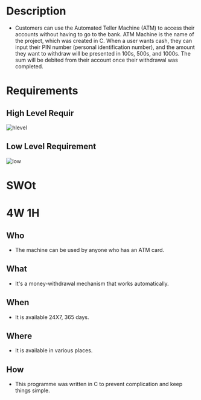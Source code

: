 # Description
* Customers can use the Automated Teller Machine (ATM) to access their accounts without having to go to the bank. ATM Machine is the name of the project, which was created in C. When a user wants cash, they can input their PIN number (personal identification number), and the amount they want to withdraw will be presented in 100s, 500s, and 1000s. The sum will be debited from their account once their withdrawal was completed.
# Requirements

## High Level Requir
![hlevel](https://user-images.githubusercontent.com/46900710/152698450-c622a462-2fca-4275-9931-445d26f7d325.jpg)




## Low Level Requirement


![low](https://user-images.githubusercontent.com/46900710/152699053-b989c720-8eab-4a06-b0fe-647e4f471957.jpg)



# SWOt


# 4W 1H
## Who
* The machine can be used by anyone who has an ATM card.
## What
* It's a money-withdrawal mechanism that works automatically.
## When
* It is available 24X7, 365 days.
## Where
* It is available in various places.
## How
* This programme was written in C to prevent complication and keep things simple.
